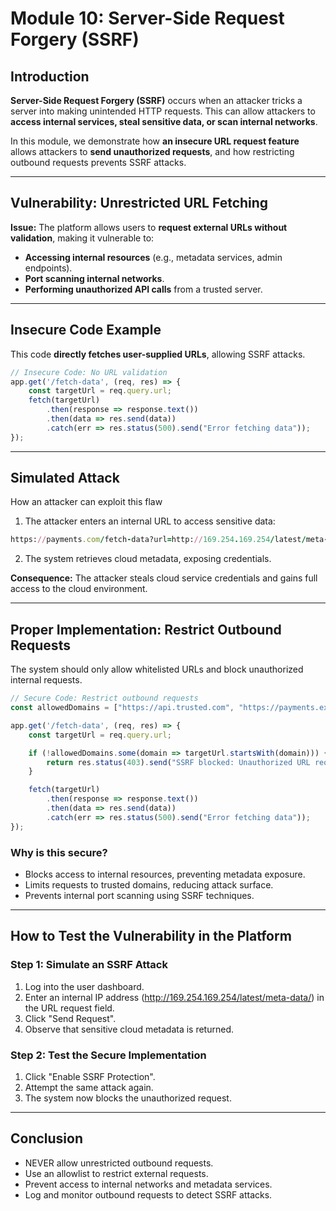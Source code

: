 # **Module 10: Server-Side Request Forgery (SSRF)**

## **Introduction**
**Server-Side Request Forgery (SSRF)** occurs when an attacker tricks a server into making unintended HTTP requests. This can allow attackers to **access internal services, steal sensitive data, or scan internal networks**.

In this module, we demonstrate how **an insecure URL request feature** allows attackers to **send unauthorized requests**, and how restricting outbound requests prevents SSRF attacks.

---

## **Vulnerability: Unrestricted URL Fetching**
**Issue:** The platform allows users to **request external URLs without validation**, making it vulnerable to:
- **Accessing internal resources** (e.g., metadata services, admin endpoints).
- **Port scanning internal networks**.
- **Performing unauthorized API calls** from a trusted server.

---

## **Insecure Code Example**
This code **directly fetches user-supplied URLs**, allowing SSRF attacks.

```javascript
// Insecure Code: No URL validation
app.get('/fetch-data', (req, res) => {
    const targetUrl = req.query.url;
    fetch(targetUrl)
        .then(response => response.text())
        .then(data => res.send(data))
        .catch(err => res.status(500).send("Error fetching data"));
});
```

---

## **Simulated Attack**
How an attacker can exploit this flaw

1. The attacker enters an internal URL to access sensitive data:

```ruby
https://payments.com/fetch-data?url=http://169.254.169.254/latest/meta-data/
```

2. The system retrieves cloud metadata, exposing credentials.

**Consequence:** The attacker steals cloud service credentials and gains full access to the cloud environment.

---

## **Proper Implementation: Restrict Outbound Requests**
The system should only allow whitelisted URLs and block unauthorized internal requests.

```javascript
// Secure Code: Restrict outbound requests
const allowedDomains = ["https://api.trusted.com", "https://payments.example.com"];

app.get('/fetch-data', (req, res) => {
    const targetUrl = req.query.url;

    if (!allowedDomains.some(domain => targetUrl.startsWith(domain))) {
        return res.status(403).send("SSRF blocked: Unauthorized URL request.");
    }

    fetch(targetUrl)
        .then(response => response.text())
        .then(data => res.send(data))
        .catch(err => res.status(500).send("Error fetching data"));
});
```
### **Why is this secure?**
- Blocks access to internal resources, preventing metadata exposure.
- Limits requests to trusted domains, reducing attack surface.
- Prevents internal port scanning using SSRF techniques.

---

## **How to Test the Vulnerability in the Platform**

### **Step 1: Simulate an SSRF Attack**
1. Log into the user dashboard.
2. Enter an internal IP address (http://169.254.169.254/latest/meta-data/) in the URL request field.
3. Click "Send Request".
4. Observe that sensitive cloud metadata is returned.

### **Step 2: Test the Secure Implementation**
1. Click "Enable SSRF Protection".
2. Attempt the same attack again.
3. The system now blocks the unauthorized request.

---

## **Conclusion**

- NEVER allow unrestricted outbound requests.
- Use an allowlist to restrict external requests.
- Prevent access to internal networks and metadata services.
- Log and monitor outbound requests to detect SSRF attacks.
